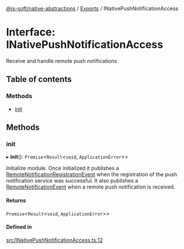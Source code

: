 [@js-soft/native-abstractions](../README.md) / [Exports](../modules.md) / INativePushNotificationAccess

# Interface: INativePushNotificationAccess

Receive and handle remote push notifications

## Table of contents

### Methods

- [init](INativePushNotificationAccess.md#init)

## Methods

### init

▸ **init**(): `Promise`<`Result`<`void`, `ApplicationError`\>\>

Initialize module.
Once initialized it publishes a [RemoteNotificationRegistrationEvent](../classes/RemoteNotificationRegistrationEvent.md) when the registration of the push notification service was successful.
It also publishes a [RemoteNotificationEvent](../classes/RemoteNotificationEvent.md) when a remote push notification is received.

#### Returns

`Promise`<`Result`<`void`, `ApplicationError`\>\>

#### Defined in

[src/INativePushNotificationAccess.ts:12](https://github.com/js-soft/ts-native-access/blob/2fee55d/packages/abstractions/src/INativePushNotificationAccess.ts#L12)
